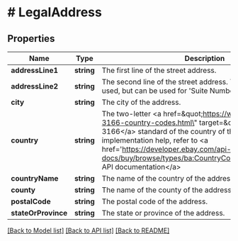 # # LegalAddress

## Properties

Name | Type | Description | Notes
------------ | ------------- | ------------- | -------------
**addressLine1** | **string** | The first line of the street address. | [optional]
**addressLine2** | **string** | The second line of the street address. This field is not always used, but can be used for &#39;Suite Number&#39; or &#39;Apt Number&#39;. | [optional]
**city** | **string** | The city of the address. | [optional]
**country** | **string** | The two-letter &lt;a href&#x3D;\&quot;https://www.iso.org/iso-3166-country-codes.html\&quot; target&#x3D;\&quot;_blank\&quot;&gt;ISO 3166&lt;/a&gt; standard of the country of the address. For implementation help, refer to &lt;a href&#x3D;&#39;https://developer.ebay.com/api-docs/buy/browse/types/ba:CountryCodeEnum&#39;&gt;eBay API documentation&lt;/a&gt; | [optional]
**countryName** | **string** | The name of the country of the address. | [optional]
**county** | **string** | The name of the county of the address. | [optional]
**postalCode** | **string** | The postal code of the address. | [optional]
**stateOrProvince** | **string** | The state or province of the address. | [optional]

[[Back to Model list]](../../README.md#models) [[Back to API list]](../../README.md#endpoints) [[Back to README]](../../README.md)
